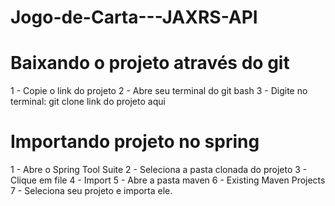 # Jogo-de-Carta---JAXRS-API

# Baixando o projeto através do git

1 - Copie o link do projeto
2 - Abre seu terminal do git bash
3 - Digite no terminal: git clone link do projeto aqui
# Importando projeto no spring

1 - Abre o Spring Tool Suite
2 - Seleciona a pasta clonada do projeto
3 - Clique em file
4 - Import
5 - Abre a pasta maven
6 - Existing Maven Projects
7 - Seleciona seu projeto e importa ele.
